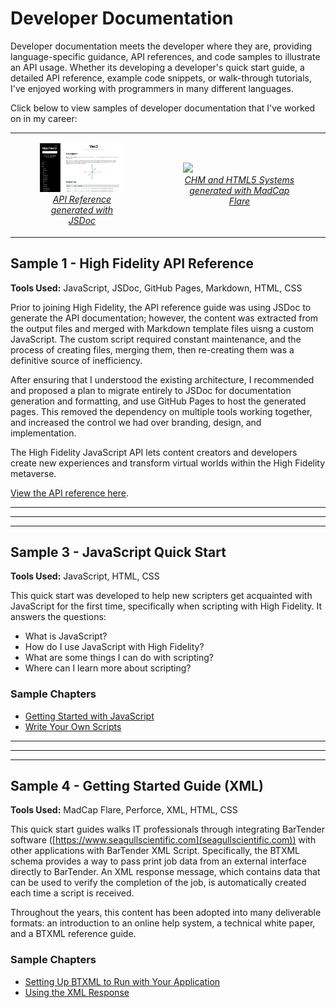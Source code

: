 # Developer Documentation

Developer documentation meets the developer where they are, providing language-specific guidance, API references, and code samples to illustrate an API usage. Whether its developing a developer's quick start guide, a detailed API reference, example code snippets, or walk-through tutorials, I've enjoyed working with programmers in many different languages.

Click below to view samples of developer documentation that I've worked on in my career:

<table style="float:auto; border:none;">
  <tr>
    <td>
      <figure>
        <a href="#sample-1---high-fidelity-online-docs"><img src="api-ref.png" width="250px" />
          <figcaption style="font-style:italic; text-align:center;">API Reference generated with JSDoc</figcaption></a>
      </figure>
      </td>
    <td>
      <figure>
        <a href="#sample-2---seagull-scientific-help-system"><img src="bartender-help.png" width="250px" />
        <figcaption style="font-style:italic; text-align:center;">CHM and HTML5 Systems generated with MadCap Flare</figcaption></a>
      </figure>
    </td>
  </tr>
</table>

## Sample 1 - High Fidelity API Reference 

**Tools Used:** JavaScript, JSDoc, GitHub Pages, Markdown, HTML, CSS

Prior to joining High Fidelity, the API reference guide was using JSDoc to generate the API documentation; however, the content was extracted from the output files and merged with Markdown template files uisng a custom JavaScript. The custom script required constant maintenance, and the process of creating files, merging them, then re-creating them was a definitive source of inefficiency. 

After ensuring that I understood the existing architecture, I recommended and proposed a plan to migrate entirely to JSDoc for documentation generation and formatting, and use GitHub Pages to host the generated pages. This removed the dependency on multiple tools working together, and increased the control we had over branding, design, and implementation. 

The High Fidelity JavaScript API lets content creators and developers create new experiences and transform virtual worlds within the High Fidelity metaverse. 

[View the API reference here](api/index.html). 

---
---
---

## Sample 3 - JavaScript Quick Start

**Tools Used:** JavaScript, HTML, CSS

This quick start was developed to help new scripters get acquainted with JavaScript for the first time, specifically when scripting with High Fidelity. It answers the questions: 

* What is JavaScript?
* How do I use JavaScript with High Fidelity?
* What are some things I can do with scripting?
* Where can I learn more about scripting?

### Sample Chapters

* [Getting Started with JavaScript](scripting.html)
* [Write Your Own Scripts](write-scripts.html)

---
---
---

## Sample 4 - Getting Started Guide (XML)

**Tools Used:** MadCap Flare, Perforce, XML, HTML, CSS

This quick start guides walks IT professionals through integrating BarTender software ([https://www.seagullscientific.com](seagullscientific.com)) with other applications with BarTender XML Script. Specifically, the BTXML schema provides a way to pass print job data from an external interface directly to BarTender. An XML response message, which contains data that can be used to verify the completion of the job, is automatically created each time a script is received.

Throughout the years, this content has been adopted into many deliverable formats: an introduction to an online help system, a technical white paper, and a BTXML reference guide. 

### Sample Chapters

* [Setting Up BTXML to Run with Your Application](get-started.html)
* [Using the XML Response](response.html)
